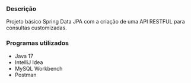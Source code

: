 ### Descrição

Projeto básico Spring Data JPA com a criação de uma API RESTFUL para consultas customizadas.

### Programas utilizados

- Java 17
- IntelliJ Idea
- MySQL Workbench
- Postman